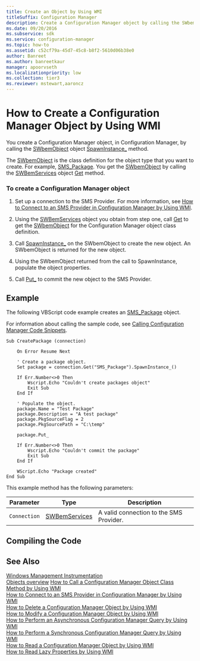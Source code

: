 ```yaml
---
title: Create an Object by Using WMI
titleSuffix: Configuration Manager
description: Create a Configuration Manager object by calling the SWbemObject object SpawnInstance_ method.
ms.date: 09/20/2016
ms.subservice: sdk
ms.service: configuration-manager
ms.topic: how-to
ms.assetid: c52cf79a-45d7-45c8-b8f2-5610d06b38e0
author: Banreet
ms.author: banreetkaur
manager: apoorvseth
ms.localizationpriority: low
ms.collection: tier3
ms.reviewer: mstewart,aaroncz 
---
```

# How to Create a Configuration Manager Object by Using WMI
You create a Configuration Manager object, in Configuration Manager, by calling the [SWbemObject](/windows/win32/wmisdk/swbemobject) object [SpawnInstance_](/windows/win32/wmisdk/swbemobject-spawninstance-) method.  

 The [SWbemObject](/windows/win32/wmisdk/swbemobject) is the class definition for the object type that you want to create. For example, [SMS_Package](../../../develop/reference/core/servers/configure/sms_package-server-wmi-class.md). You get the [SWbemObject](/windows/win32/wmisdk/swbemobject) by calling the [SWBemServices](/windows/win32/wmisdk/swbemservices) object [Get](/windows/win32/wmisdk/swbemservices-get) method.  

### To create a Configuration Manager object  

1.  Set up a connection to the SMS Provider. For more information, see [How to Connect to an SMS Provider in Configuration Manager by Using WMI](../../../develop/core/understand/how-to-connect-to-an-sms-provider-in-configuration-manager-by-using-wmi.md).  

2.  Using the [SWBemServices](/windows/win32/wmisdk/swbemservices) object you obtain from step one, call [Get](/windows/win32/wmisdk/swbemservices-get) to get the [SWbemObject](/windows/win32/wmisdk/swbemobject) for the Configuration Manager object class definition.  

3.  Call [SpawnInstance_](/windows/win32/wmisdk/swbemobject-spawninstance-) on the SWbemObject to create the new object. An SWbemObject is returned for the new object.  

4.  Using the SWbemObject returned from the call to SpawnInstance, populate the object properties.  

5.  Call [Put_](/windows/win32/wmisdk/swbemobject-put-) to commit the new object to the SMS Provider.  

## Example  
 The following VBScript code example creates an [SMS_Package](../../../develop/reference/core/servers/configure/sms_package-server-wmi-class.md) object.  

 For information about calling the sample code, see [Calling Configuration Manager Code Snippets](../../../develop/core/understand/calling-code-snippets.md).  

```vbs  
Sub CreatePackage (connection)  

    On Error Resume Next  

    ' Create a package object.  
    Set package = connection.Get("SMS_Package").SpawnInstance_()  

    If Err.Number<>0 Then  
        Wscript.Echo "Couldn't create packages object"  
        Exit Sub  
    End If  

    ' Populate the object.  
    package.Name = "Test Package"  
    package.Description = "A test package"  
    package.PkgSourceFlag = 2  
    package.PkgSourcePath = "C:\temp"  

    package.Put_  

    If Err.Number<>0 Then  
        Wscript.Echo "Couldn't commit the package"  
        Exit Sub  
    End If  

    WScript.Echo "Package created"  
End Sub  
```  

 This example method has the following parameters:  

|Parameter|Type|Description|  
|---------------|----------|-----------------|  
|`Connection`|[SWBemServices](/windows/win32/wmisdk/swbemservices)|A valid connection to the SMS Provider.|  

## Compiling the Code  

## See Also  
 [Windows Management Instrumentation](/windows/win32/wmisdk/wmi-start-page)   
 [Objects overview](configuration-manager-objects-overview.md)
 [How to Call a Configuration Manager Object Class Method by Using WMI](../../../develop/core/understand/how-to-call-a-configuration-manager-object-class-method-by-using-wmi.md)   
 [How to Connect to an SMS Provider in Configuration Manager by Using WMI](../../../develop/core/understand/how-to-connect-to-an-sms-provider-in-configuration-manager-by-using-wmi.md)   
 [How to Delete a Configuration Manager Object by Using WMI](../../../develop/core/understand/how-to-delete-a-configuration-manager-object-by-using-wmi.md)   
 [How to Modify a Configuration Manager Object by Using WMI](../../../develop/core/understand/how-to-modify-a-configuration-manager-object-by-using-wmi.md)   
 [How to Perform an Asynchronous Configuration Manager Query by Using WMI](../../../develop/core/understand/how-to-perform-an-asynchronous-configuration-manager-query-by-using-wmi.md)   
 [How to Perform a Synchronous Configuration Manager Query by Using WMI](../../../develop/core/understand/how-to-perform-a-synchronous-configuration-manager-query-by-using-wmi.md)   
 [How to Read a Configuration Manager Object by Using WMI](../../../develop/core/understand/how-to-read-a-configuration-manager-object-by-using-wmi.md)   
 [How to Read Lazy Properties by Using WMI](../../../develop/core/understand/how-to-read-lazy-properties-by-using-wmi.md)
